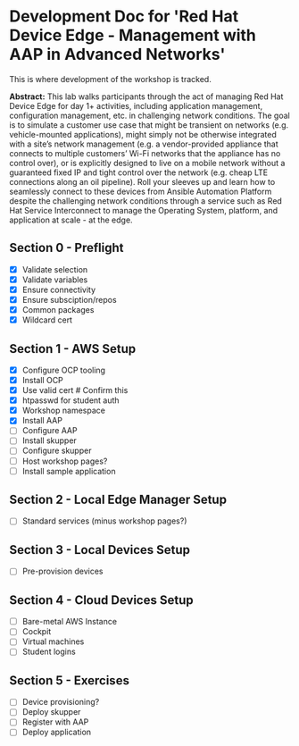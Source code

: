 # Development Doc for 'Red Hat Device Edge - Management with AAP in Advanced Networks'

This is where development of the workshop is tracked.

**Abstract:**
This lab walks participants through the act of managing Red Hat Device Edge for day 1+ activities, including application management, configuration management, etc. in challenging network conditions. The goal is to simulate a customer use case that might be transient on networks (e.g. vehicle-mounted applications), might simply not be otherwise integrated with a site’s network management (e.g. a vendor-provided appliance that connects to multiple customers’ Wi-Fi networks that the appliance has no control over), or is explicitly designed to live on a mobile network without a guaranteed fixed IP and tight control over the network (e.g. cheap LTE connections along an oil pipeline). Roll your sleeves up and learn how to seamlessly connect to these devices from Ansible Automation Platform despite the challenging network conditions through a service such as Red Hat Service Interconnect to manage the Operating System, platform, and application at scale - at the edge.

## Section 0 - Preflight
- [x] Validate selection
- [x] Validate variables
- [x] Ensure connectivity
- [x] Ensure subsciption/repos
- [x] Common packages
- [x] Wildcard cert
 
## Section 1 - AWS Setup
- [x] Configure OCP tooling
- [x] Install OCP
- [x] Use valid cert # Confirm this
- [x] htpasswd for student auth
- [x] Workshop namespace
- [x] Install AAP
- [ ] Configure AAP
- [ ] Install skupper
- [ ] Configure skupper
- [ ] Host workshop pages?
- [ ] Install sample application

## Section 2 - Local Edge Manager Setup
- [ ] Standard services (minus workshop pages?)

## Section 3 - Local Devices Setup
- [ ] Pre-provision devices

## Section 4 - Cloud Devices Setup
- [ ] Bare-metal AWS Instance
- [ ] Cockpit
- [ ] Virtual machines
- [ ] Student logins

## Section 5 - Exercises
- [ ] Device provisioning?
- [ ] Deploy skupper
- [ ] Register with AAP
- [ ] Deploy application
